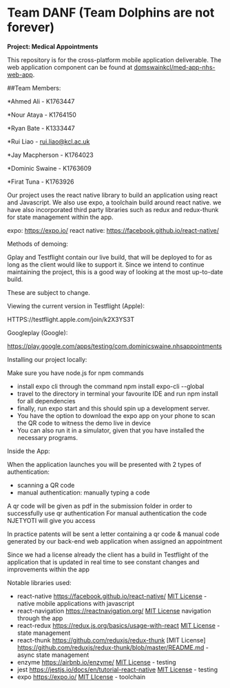 # Team DANF (Team Dolphins are not forever)
**Project: Medical Appointments**

This repository is for the cross-platform mobile application deliverable.
The web application component can be found at [domswainkcl/med-app-nhs-web-app](https://github.com/domswainekcl/med-app-nhs-web-app).

##Team Members:

*Ahmed Ali - K1763447

*Nour Ataya - K1764150

*Ryan Bate - K1333447

*Rui Liao - rui.liao@kcl.ac.uk

*Jay Macpherson - K1764023

*Dominic Swaine - K1763609

*Firat Tuna - K1763926

Our project uses the react native library to build an application using react and Javascript.
We also use expo, a toolchain build around react native.
we have also incorporated third party libraries such as redux and redux-thunk for state management within the app.

expo: https://expo.io/
react native: https://facebook.github.io/react-native/

Methods of demoing:

Gplay and Testflight contain our live build, that will be deployed to for as long as the client would like to support it.
Since we intend to continue maintaining the project, this is a good way of looking at the most up-to-date build.

These are subject to change.

Viewing the current version in Testflight (Apple):

HTTPS://testflight.apple.com/join/k2X3YS3T

Googleplay (Google):

https://play.google.com/apps/testing/com.dominicswaine.nhsappointments

Installing our project locally:

Make sure you have node.js for npm commands
- install expo cli through the command npm install expo-cli --global
- travel to the directory in terminal your favourite IDE and run npm install for all dependencies
- finally, run expo start and this should spin up a development server. 
- You have the option to download the expo app on your phone to scan the QR code to witness the demo live in device
- You can also run it in a simulator, given that you have installed the necessary programs.

Inside the App:

When the application launches you will be presented with 2 types of authentication:

- scanning a QR code
- manual authentication: manually typing a code

A qr code will be given as pdf in the submission folder in order to successfully use qr authentication
For manual authentication the code NJETYOTI will give you access

In practice patents will be sent a letter containing a qr code & manual code generated by our back-end web application when assigned an appointment

Since we had a license already the client has a build in Testflight of the application that is updated in real time to see constant changes and improvements within the app

Notable libraries used:

- react-native https://facebook.github.io/react-native/  [MIT License](https://github.com/facebook/react-native/blob/master/README.md) - native mobile applications with javascript
- react-navigation https://reactnavigation.org/ [MIT License](https://github.com/react-navigation/react-navigation/blob/master/README.md)  navigation through the app
- react-redux https://redux.js.org/basics/usage-with-react [MIT License](https://github.com/reduxjs/react-redux/blob/master/README.md) - state management
- react-thunk https://github.com/reduxjs/redux-thunk [MIT License] https://github.com/reduxjs/redux-thunk/blob/master/README.md - async state management
- enzyme https://airbnb.io/enzyme/ [MIT License](https://github.com/airbnb/enzyme) - testing
- jest https://jestjs.io/docs/en/tutorial-react-native [MIT License](https://github.com/expo/jest-expo/blob/master/README.md) - testing
- expo https://expo.io/ [MIT LIcense](https://github.com/expo/expo) - toolchain
